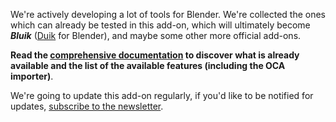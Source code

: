 We're actively developing a lot of tools for Blender. We're collected the ones which can already be tested in this add-on, which will ultimately become ***Bluik*** ([Duik](https://rxlaboratorio.org/rx-tool/duik) for Blender), and maybe some other more official add-ons.

**Read the [comprehensive documentation](http://bluik.rxlab.guide/) to discover what is already available and the list of the available features (including the OCA importer)**.

We're going to update this add-on regularly, if you'd like to be notified for updates, [subscribe to the newsletter](http://contact.rxlab.io).
